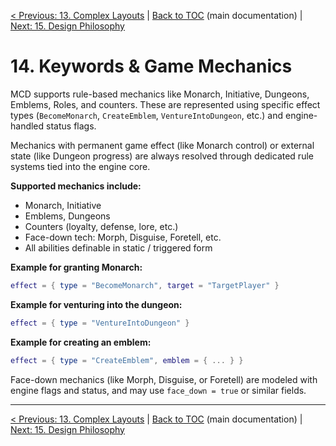 [< Previous: 13. Complex Layouts](13_complex_layouts.md) | [Back to TOC](../README.md) (main documentation) | [Next: 15. Design Philosophy](15_design_philosophy.md)

# 14. Keywords & Game Mechanics

MCD supports rule-based mechanics like Monarch, Initiative, Dungeons, Emblems, Roles, and counters. These are represented using specific effect types (`BecomeMonarch`, `CreateEmblem`, `VentureIntoDungeon`, etc.) and engine-handled status flags.

Mechanics with permanent game effect (like Monarch control) or external state (like Dungeon progress) are always resolved through dedicated rule systems tied into the engine core.

**Supported mechanics include:**

- Monarch, Initiative
- Emblems, Dungeons
- Counters (loyalty, defense, lore, etc.)
- Face-down tech: Morph, Disguise, Foretell, etc.
- All abilities definable in static / triggered form

**Example for granting Monarch:**
```lua
effect = { type = "BecomeMonarch", target = "TargetPlayer" }
```

**Example for venturing into the dungeon:**
```lua
effect = { type = "VentureIntoDungeon" }
```

**Example for creating an emblem:**
```lua
effect = { type = "CreateEmblem", emblem = { ... } }
```

Face-down mechanics (like Morph, Disguise, or Foretell) are modeled with engine flags and status, and may use `face_down = true` or similar fields.

---

[< Previous: 13. Complex Layouts](13_complex_layouts.md) | [Back to TOC](../README.md) (main documentation) | [Next: 15. Design Philosophy](15_design_philosophy.md)
